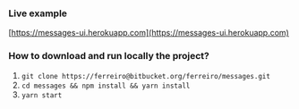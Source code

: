 ### Live example

[https://messages-ui.herokuapp.com](https://messages-ui.herokuapp.com)

### How to download and run locally the project?

1. `git clone https://ferreiro@bitbucket.org/ferreiro/messages.git`
2. `cd messages && npm install && yarn install`
3. `yarn start`

